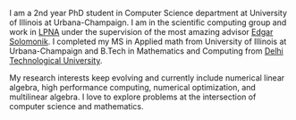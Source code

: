 I am a 2nd year PhD student in Computer Science department at University of Illinois at Urbana-Champaign. I am in the scientific computing group and work 
in [LPNA](http://lpna.cs.illinois.edu) under the supervision of the most amazing advisor [Edgar Solomonik](https://solomonik.cs.illinois.edu). I completed my MS in Applied math from University of Illinois at Urbana-Champaign and B.Tech in Mathematics and Computing from [Delhi Technological University](http://dtu.ac.in/Web/Academics/bacheloroftechnology.php).

My research interests keep evolving and currently include numerical linear algebra, high performance computing, numerical optimization, and multilinear algebra.
I love to explore problems at the intersection of computer science and mathematics.

